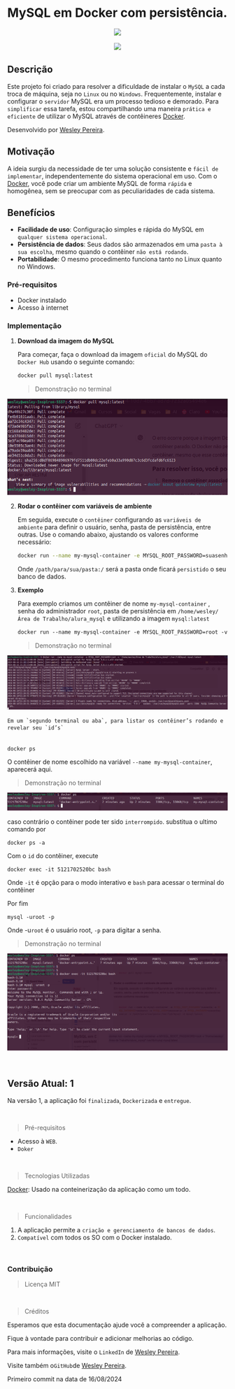 # MySQL em Docker com persistência.

<p align="center">
<img src="https://img.shields.io/badge/ STATUS-LANÇADO (desenvolvido)-brightgreen"/>
</p>
<p align="center">
<img src="https://img.shields.io/badge/ STATUS-VERSÃO 1.0-brightgreen"/>
</p>

## Descrição

<p align="justify">

Este projeto foi criado para resolver a dificuldade de instalar o `MySQL` a cada troca de máquina, seja no `Linux` ou no `Windows`. Frequentemente, instalar e configurar o `servidor` MySQL era um processo tedioso e demorado. Para `simplificar` essa tarefa, estou compartilhando uma maneira `prática e eficiente` de utilizar o MySQL através de contêineres [Docker](https://www.docker.com/). 

Desenvolvido por [Wesley Pereira](https://github.com/wesleyp846).

</p>

## Motivação

<p align="justify">

A ideia surgiu da necessidade de ter uma solução consistente e `fácil de implementar`, independentemente do sistema operacional em uso. Com o  [Docker](https://www.docker.com/), você pode criar um ambiente MySQL de forma `rápida` e homogênea, sem se preocupar com as peculiaridades de cada sistema.

</p>

## Benefícios

- **Facilidade de uso**: Configuração simples e rápida do MySQL em `qualquer sistema operacional`.
- **Persistência de dados**: Seus dados são armazenados em uma `pasta à sua escolha`, mesmo quando o contêiner `não está rodando`.
- **Portabilidade**: O mesmo procedimento funciona tanto no Linux quanto no Windows.

### Pré-requisitos

- Docker instalado
- Acesso à internet

### Implementação

1. **Download da imagem do MySQL**
    
    Para começar, faça o download da imagem `oficial` do MySQL do `Docker Hub` usando o seguinte comando:
    
    ```bash
    docker pull mysql:latest
    ```
    > Demonstração no terminal

![Demonstração no terminal do camando para baixar a imagem](https://github.com/wesleyp846/Conteiner_mysql_docker/blob/main/primeiroComando.png)

2. **Rodar o contêiner com variáveis de ambiente**
    
    Em seguida, execute o `contêiner` configurando as `variáveis de ambiente` para definir o usuário, senha, pasta de persistência, entre outras. Use o comando abaixo, ajustando os valores conforme necessário:
    
    ```bash
    docker run --name my-mysql-container -e MYSQL_ROOT_PASSWORD=suasenha -e MYSQL_DATABASE=seubanco -e MYSQL_USER=seuusuario -e MYSQL_PASSWORD=suasenhausuario -v /path/para/sua/pasta:/var/lib/mysql -d mysql:latest
    ```
    
    Onde `/path/para/sua/pasta:/` será a pasta onde ficará `persistido` o seu banco de dados.
    
3. **Exemplo**
    
    Para exemplo criamos um contêiner de nome `my-mysql-container` , senha do administrador  `root`, pasta de persistência em  `/home/wesley/Área de Trabalho/alura_mysql` e utilizando a imagem `mysql:latest`
    
    ```html
    docker run --name my-mysql-container -e MYSQL_ROOT_PASSWORD=root -v "/home/wesley/Área de Trabalho/alura_mysql":/var/lib/mysql mysql:latest
    ```
   
    > Demonstração no terminal

![Demonstração no terminal do camando para montar o contêiner](https://github.com/wesleyp846/Conteiner_mysql_docker/blob/main/segundoComando.png)
  
    Em um `segundo terminal ou aba`, para listar os contêiner’s rodando e revelar seu `id’s`
    
    
    docker ps
    
O contêiner de nome escolhido na variável  `--name my-mysql-container`, aparecerá aqui.
    
> Demonstração no terminal

![Demonstração no terminal do camando para listar o contêiner](https://github.com/wesleyp846/Conteiner_mysql_docker/blob/main/terceiroComando.png)

caso contrário o contêiner pode ter sido `interrompido`. substitua o ultimo comando por 
    
    
    docker ps -a  
    
    
Com o `id` do contêiner, execute
    
    
    docker exec -it 5121702520bc bash
    
    
Onde `-it` é opção para o modo interativo e `bash` para acessar o terminal do contêiner

Por fim 
    
    mysql -uroot -p
       
Onde -u`root` é o usuário root, `-p` para digitar a senha.
    
> Demonstração no terminal

![Demonstração no terminal da execução do contêiner](https://github.com/wesleyp846/Conteiner_mysql_docker/blob/main/ultimaTela.png)

<br>

## Versão Atual: 1

Na versão 1, a aplicação foi `finalizada`, `Dockerizada` e `entregue`.

<br>

> Pré-requisitos
> 
- Acesso à `WEB`.
- `Doker`

<br>

> Tecnologias Utilizadas
> 

[Docker](https://www.docker.com/): Usado na conteinerização da aplicação como um todo.

<br>

> Funcionalidades
> 
1. A aplicação permite a `criação e gerenciamento de bancos de dados`.
2. `Compatível` com todos os SO com o Docker instalado.

<br>

### Contribuição

> Licença
MIT
> 

<br>

> Créditos
> 

Esperamos que esta documentação ajude você a compreender a aplicação.

Fique à vontade para contribuir e adicionar melhorias ao código.

Para mais informações, visite o `LinkedIn` de [Wesley Pereira](https://www.linkedin.com/in/wesleyp846).

Visite também o`GitHub`de [Wesley Pereira](https://github.com/wesleyp846).

Primeiro commit na data de 16/08/2024
